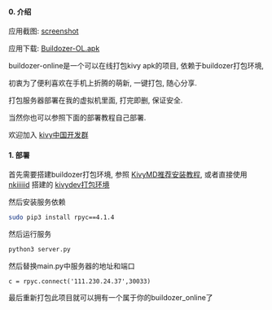 
#### 0. 介绍

应用截图: [screenshot](https://github.com/liyuanrui/buildozer-online/blob/master/screenshot.jpg)

应用下载: [Buildozer-OL.apk](https://github.com/liyuanrui/buildozer-online/releases)

buildozer-online是一个可以在线打包kivy apk的项目, 依赖于buildozer打包环境, 

初衷为了便利喜欢在手机上折腾的萌新, 一键打包, 随心分享. 

打包服务器部署在我的虚拟机里面, 打完即删, 保证安全. 

当然你也可以参照下面的部署教程自己部署.

欢迎加入 [kivy中国开发群](https://shang.qq.com/wpa/qunwpa?idkey=20b15394264f960bf5373e5afa76ac72a37fdc7b41010acc548ffc3113986e04)

#### 1. 部署

首先需要搭建buildozer打包环境, 参照 [KivyMD推荐安装教程](https://github.com/HeaTTheatR/KivyMD#building-with-vm), 或者直接使用 [nkiiiiid](https://github.com/nkiiiiid) 搭建的 [kivydev打包环境](https://github.com/nkiiiiid/kivy-apk)

然后安装服务依赖
``` bash
sudo pip3 install rpyc==4.1.4
```

然后运行服务
``` bash
python3 server.py
```

然后替换main.py中服务器的地址和端口
```
c = rpyc.connect('111.230.24.37',30033)
```

最后重新打包此项目就可以拥有一个属于你的buildozer_online了
